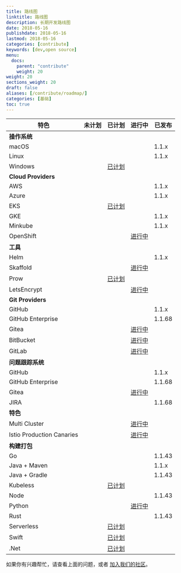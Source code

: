 ```yaml
---
title: 路线图
linktitle: 路线图
description: 长期开发路线图
date: 2018-05-16
publishdate: 2018-05-16
lastmod: 2018-05-16
categories: [contribute]
keywords: [dev,open source]
menu:
  docs:
    parent: "contribute"
    weight: 20
weight: 20
sections_weight: 20
draft: false
aliases: [/contribute/roadmap/]
categories: [基础]
toc: true
---
```


| 特色 | 未计划 | 已计划 | 进行中 | 已发布 |
| --- | --- | --- | --- | --- |
| **操作系统** | | | | |
| macOS | | | | 1.1.x |
| Linux | | | | 1.1.x |
| Windows  | | [已计划](https://github.com/jenkins-x/jx/issues/228) | | |
| **Cloud Providers** | | | | |
| AWS | | | | 1.1.x |
| Azure | | | | 1.1.x |
| EKS  | | [已计划](https://github.com/jenkins-x/jx/issues/87) | | |
| GKE | | | | 1.1.x |
| Minkube | | | | 1.1.x |
| OpenShift | | | [进行中](https://github.com/jenkins-x/jx/issues/435) | |
| **工具** | | | | |
| Helm | | | | 1.1.x |
| Skaffold | | | [进行中](https://github.com/jenkins-x/jx/issues/433) | | 
| Prow | | [已计划](https://github.com/jenkins-x/jx/issues/434) | | |
| LetsEncrypt | | | [进行中](https://github.com/jenkins-x/jx/issues/349) | |
| **Git Providers** | | | | |
| GitHub | | | | 1.1.x |
| GitHub Enterprise | | | | 1.1.68 |
| Gitea | | | [进行中](https://github.com/jenkins-x/jx/issues/432) | |
| BitBucket | | | [进行中](https://github.com/jenkins-x/jx/issues/36) | |
| GitLab | | | [进行中](https://github.com/jenkins-x/jx/issues/40) | |
| **问题跟踪系统** | | | | |
| GitHub | | | | 1.1.x |
| GitHub Enterprise | | | | 1.1.68 |
| Gitea | | | [进行中](https://github.com/jenkins-x/jx/issues/432) | |
| JIRA | | | | 1.1.68 |
| **特色** | | | | |
| Multi Cluster | | | [进行中](https://github.com/jenkins-x/jx/issues/479) |
| Istio Production Canaries | | | [进行中](https://github.com/jenkins-x/jx/issues/582) |
| **构建打包** | | | | |
| Go | | | | 1.1.43 |
| Java + Maven | | | | 1.1.x |
| Java + Gradle | | | | 1.1.43 |
| Kubeless  | | [已计划](https://github.com/jenkins-x/jx/issues/554) | |
| Node | | | | 1.1.43 |
| Python  | | | [进行中](https://github.com/jenkins-x/jx/issues/559) |
| Rust | | | | 1.1.43 |
| Serverless  | | [已计划](https://github.com/jenkins-x/jx/issues/553) | |
| Swift  | | [已计划](https://github.com/jenkins-x/jx/issues/560) | |
| .Net  | | [已计划](https://github.com/jenkins-x/jx/issues/561) | |

如果你有兴趣帮忙，请查看上面的问题，或者 [加入我们的社区](/zh/community/)。

